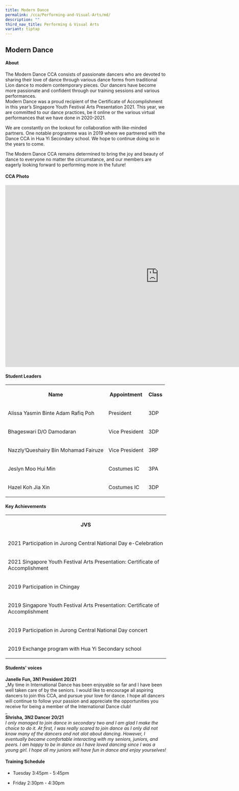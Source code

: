 ```yaml
---
title: Modern Dance
permalink: /cca/Performing-and-Visual-Arts/md/
description: ""
third_nav_title: Performing & Visual Arts
variant: tiptap
---
```

<h2>Modern Dance</h2><h4>About</h4><p>The Modern Dance CCA consists of passionate dancers who are devoted to sharing their love of dance through various dance forms from traditional Lion dance to modern contemporary pieces. Our dancers have become more passionate and confident through our training sessions and various performances.<br>Modern Dance was a proud recipient of the Certificate of Accomplishment in this year’s Singapore Youth Festival Arts Presentation 2021. This year, we are committed to our dance practices, be it online or the various virtual performances that we have done in 2020-2021.</p><p>We are constantly on the lookout for collaboration with like-minded partners. One notable programme was in 2019 where we partnered with the Dance CCA in Hua Yi Secondary school. We hope to continue doing so in the years to come.</p><p>The Modern Dance CCA remains determined to bring the joy and beauty of dance to everyone no matter the circumstance, and our members are eagerly looking forward to performing more in the future!</p><h4>CCA Photo</h4><div class="iframe-wrapper"><iframe height="569" width="960" allowfullscreen="true" frameborder="0" src="https://docs.google.com/presentation/d/e/2PACX-1vSaBUM4cBAXwOdKVUpUDp21ez8NiSReVdnRpENO12qCWDpY-DwvfzCCI7OTGwRf98fFWOryIQvT7xtP/embed?start=true&amp;loop=true&amp;delayms=5000"></iframe></div><h4>Student Leaders</h4><table><tbody><tr><th rowspan="1" colspan="1"><p>Name</p></th><th rowspan="1" colspan="1"><p>Appointment</p></th><th rowspan="1" colspan="1"><p>Class</p></th></tr><tr><td rowspan="1" colspan="1"><p>Alissa Yasmin Binte Adam Rafiq Poh</p></td><td rowspan="1" colspan="1"><p>President</p></td><td rowspan="1" colspan="1"><p>3DP</p></td></tr><tr><td rowspan="1" colspan="1"><p>Bhageswari D/O Damodaran</p></td><td rowspan="1" colspan="1"><p>Vice President</p></td><td rowspan="1" colspan="1"><p>3DP</p></td></tr><tr><td rowspan="1" colspan="1"><p>Nazzly’Queshairy Bin Mohamad Fairuze</p></td><td rowspan="1" colspan="1"><p>Vice President</p></td><td rowspan="1" colspan="1"><p>3RP</p></td></tr><tr><td rowspan="1" colspan="1"><p>Jeslyn Moo Hui Min</p></td><td rowspan="1" colspan="1"><p>Costumes IC</p></td><td rowspan="1" colspan="1"><p>3PA</p></td></tr><tr><td rowspan="1" colspan="1"><p>Hazel Koh Jia Xin</p></td><td rowspan="1" colspan="1"><p>Costumes IC</p></td><td rowspan="1" colspan="1"><p>3DP</p></td></tr></tbody></table><h4>Key Achievements</h4><table><tbody><tr><th rowspan="1" colspan="1"><p>JVS</p></th></tr><tr><td rowspan="1" colspan="1"><p>2021 Participation in Jurong Central National Day e-Celebration</p></td></tr><tr><td rowspan="1" colspan="1"><p>2021 Singapore Youth Festival Arts Presentation: Certificate of Accomplishment</p></td></tr><tr><td rowspan="1" colspan="1"><p>2019 Participation in Chingay</p></td></tr><tr><td rowspan="1" colspan="1"><p>2019 Singapore Youth Festival Arts Presentation: Certificate of Accomplishment</p></td></tr><tr><td rowspan="1" colspan="1"><p>2019 Participation in Jurong Central National Day concert</p></td></tr><tr><td rowspan="1" colspan="1"><p>2019 Exchange program with Hua Yi Secondary school</p></td></tr></tbody></table><h4>Students' voices</h4><p><strong>Janelle Fun, 3N1 President 20/21</strong> <br>_My time in International Dance has been enjoyable so far and I have been well taken care of by the seniors. I would like to encourage all aspiring dancers to join this CCA, and pursue your love for dance. I hope all dancers will continue to follow your passion and appreciate the opportunities you receive for being a member of the International Dance club!<br>_<br><strong>Shrisha, 3N2 Dancer 20/21</strong> <br><em>I only managed to join dance in secondary two and I am glad I make the choice to do it. At first, I was really scared to join dance as I only did not know many of the dancers and not alot about dancing. However, I eventually became comfortable interacting with my seniors, juniors, and peers. I am happy to be in dance as I have loved dancing since I was a young girl. I hope all my juniors will have fun in dance and enjoy yourselves!</em></p><h4>Training Schedule</h4><ul data-tight="true" class="tight"><li><p>Tuesday 3:45pm - 5:45pm<br></p></li><li><p>Friday 2:30pm - 4:30pm</p></li></ul><p></p>